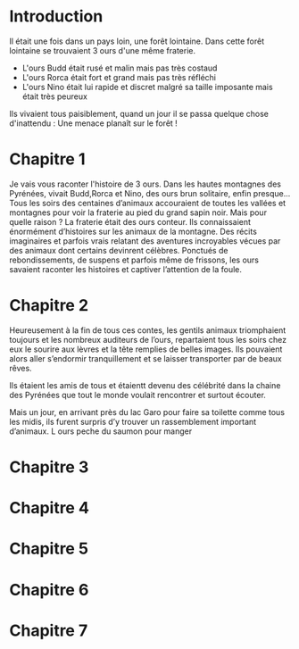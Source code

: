 # Introduction
Il était une fois dans un pays loin, une forêt lointaine. Dans cette forêt lointaine se trouvaient 3 ours d'une même fraterie.
* L'ours Budd était rusé et malin mais pas très costaud
* L'ours Rorca était fort et grand mais pas très réfléchi
* L'ours Nino était lui rapide et discret malgré sa taille imposante mais était très peureux

Ils vivaient tous paisiblement, quand un jour il se passa quelque chose d'inattendu :
Une menace planaît sur le forêt !

# Chapitre 1 
Je vais vous raconter l'histoire de 3 ours. Dans les hautes montagnes des Pyrénées, vivait Budd,Rorca et Nino, des ours brun solitaire, enfin presque...
Tous les soirs des centaines d’animaux accouraient de toutes les vallées et montagnes pour voir la fraterie au pied du grand sapin noir.
Mais pour quelle raison ?
La fraterie était des ours conteur. Ils connaissaient énormément d’histoires sur les animaux de la montagne. Des récits imaginaires et parfois vrais relatant des aventures incroyables vécues par des animaux dont certains devinrent célèbres. Ponctués de rebondissements, de suspens et parfois même de frissons, les ours savaient raconter les histoires et captiver l’attention de la foule. 

# Chapitre 2
Heureusement à la fin de tous ces contes, les gentils animaux triomphaient toujours et les nombreux auditeurs de l’ours, repartaient tous les soirs chez eux le sourire aux lèvres et la tête remplies de belles images. Ils pouvaient alors aller s’endormir tranquillement et se laisser transporter par de beaux rêves.

Ils étaient les amis de  tous et étaientt devenu des célébrité dans la chaine des Pyrénées que tout le monde voulait rencontrer et surtout écouter.

Mais un jour, en arrivant près du lac Garo pour faire sa toilette comme tous les midis, ils furent surpris d’y trouver un rassemblement important d’animaux.
L ours peche du saumon pour manger

# Chapitre 3


# Chapitre 4


# Chapitre 5


# Chapitre 6


# Chapitre 7


